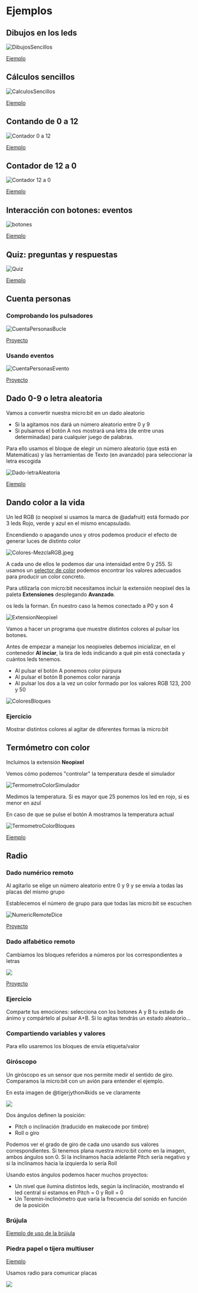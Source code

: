# Ejemplos

## Dibujos en los leds


![DibujosSencillos](./images/DibujosSencillos.png)

[Ejemplo](https://makecode.microbit.org/_2umDKgXr687x)

## Cálculos sencillos

![CalculosSencillos](./images/CalculosSencillos.png)

[Ejemplo](https://makecode.microbit.org/_L9iibr2646bF)


## Contando de 0 a 12

![Contador 0 a 12](./images/Contador0-12.png)

[Ejemplo](https://makecode.microbit.org/_avMERWV6DW3i)

## Contador de 12 a 0

![Contador 12 a 0](./images/Contador12-0.png)

[Ejemplo](https://makecode.microbit.org/_VaPMFeUmph3e)

## Interacción con botones: eventos

![botones](./images/botones.png)

[Ejemplo](https://makecode.microbit.org/_HiMTd56HvbXF)


## Quiz: preguntas y respuestas

![Quiz](./images/Quiz.png)

[Ejemplo](https://makecode.microbit.org/_5rFevrfKAVwJ)

## Cuenta personas

### Comprobando los pulsadores

![CuentaPersonasBucle](./images/CuentaPersonasBucle.png)

[Proyecto](https://makecode.microbit.org/_2tM31LEe6f93)

### Usando eventos

![CuentaPersonasEvento](./images/CuentaPersonasEvento.png)

[Proyecto](https://makecode.microbit.org/_aRMTbjKDb5AD)

## Dado 0-9 o letra aleatoria

Vamos a convertir nuestra micro:bit en un dado aleatorio
* Si la agitamos nos dará un número aleatorio entre 0 y 9
* Si pulsamos el botón A nos mostrará una letra (de entre unas determinadas) para cualquier juego de palabras. 

Para ello usamos el bloque de elegir un número aleatorio (que está en Matemáticas) y las herramientas de Texto (en avanzado) para seleccionar la letra escogida

![Dado-letraAleatoria](./images/Dado-letraAleatoria.png)

[Ejemplo](https://makecode.microbit.org/_1VsbxM97Cbi9)

## Dando color a la vida

Un led RGB (o neopixel si usamos la marca de @adafruit) está formado por 3 leds Rojo, verde y azul en el mismo encapsulado. 

Encendiendo o apagando unos y otros podemos producir el efecto de generar luces de distinto color

![Colores-MezclaRGB.jpeg](./images/Colores-MezclaRGB.jpeg)

A cada uno de ellos le podemos dar una intensidad entre 0 y 255. Si usamos un [selector de color](https://htmlcolorcodes.com/es/) podemos encontrar los valores adecuados para producir un color concreto.

Para utilizarla con micro:bit necesitamos incluir la extensión neopixel des la paleta **Extensiones** desplegando **Avanzado**.

os leds la forman. En nuestro caso la hemos conectado a P0 y son 4

![ExtensionNeopixel](./images/ExtensionNeopixel.png)



Vamos a hacer un programa que muestre distintos colores al pulsar los botones.

Antes de empezar a manejar los neopixeles debemos inicializar, en el contenedor **Al inciar**, la tira de leds indicando a qué pin está conectada y cuántos leds tenemos.

* Al pulsar el botón A ponemos color púrpura
* Al pulsar el botón B ponemos color naranja
* Al pulsar los dos a la vez un color formado por los valores RGB 123, 200 y 50


![ColoresBloques](./images/ColoresBloques.png)


### Ejercicio

Mostrar distintos colores al agitar de diferentes formas la micro:bit

## Termómetro con color

Incluímos la extensión **Neopixel**

Vemos cómo podemos "controlar" la temperatura desde el simulador

![TermometroColorSimulador](./images/TermometroColorSimulador.png)

Medimos la temperatura. Si es mayor que 25 ponemos los led en rojo, si es menor en azul

En caso de que se pulse el botón A mostramos la temperatura  actual

![TermometroColorBloques](./images/TermometroColorBloques.png)

[Ejemplo](https://makecode.microbit.org/_XcPcJEfhvd3v)

## Radio

### Dado numérico remoto

Al agitarlo se elige un número aleatorio entre 0 y 9 y se envía a todas las placas del mismo grupo

Establecemos el número de grupo para que todas las micro:bit se escuchen

![NumericRemoteDice](./images/NumericRemoteDice.png)

[Proyecto](https://makecode.microbit.org/_ft6bim3q7ayP)

### Dado alfabético remoto

Cambiamos los bloques referidos a números por los correspondientes a letras

![](./images/AlphabticRemoteDice.png)

[Proyecto](https://makecode.microbit.org/_dC1hzRVkzELx)

### Ejercicio

Comparte tus emociones: selecciona con los botones A y B tu estado de ánimo y compártelo al pulsar A+B. Si lo agitas tendrás un estado aleatorio...

### Compartiendo variables y valores

Para ello usaremos los bloques de envía etiqueta/valor


### Giróscopo

Un giróscopo es un sensor que nos permite medir el sentido de giro. Comparamos la micro:bit con un avión para entender el ejemplo. 

En esta imagen de @tigerjython4kids se ve claramente 

![](./images/accererRoll.png)

Dos ángulos definen la posición:

* Pitch o inclinación (traducido en makecode por timbre)
* Roll o giro

Podemos ver el grado de giro de cada uno usando sus valores correspondientes. Si tenemos plana nuestra micro:bit como en la imagen, ambos ángulos son 0. Si la inclinamos hacia adelante Pitch sería negativo y si la inclinamos hacia la izquierda lo sería Roll

Usando estos ángulos podemos hacer muchos proyectos:

* Un nivel que ilumina distintos leds, según la inclinación, mostrando el led central si estamos en Pitch = 0 y Roll = 0
* Un Teremin-inclinómetro que varía la frecuencia del sonido en función de la posición



### Brújula

[Ejemplo de uso de la brújula](https://catedu.gitbooks.io/micro-bit/content/la_brujula_detecta_el_campo_magnetico_terrestre_po.html)

### Piedra papel o tijera multiuser

[Ejemplo](https://makecode.microbit.org/projects/rps-teams)

Usamos radio para comunicar placas

![](./images/PiedraPapelTijeraMultiuser.png)